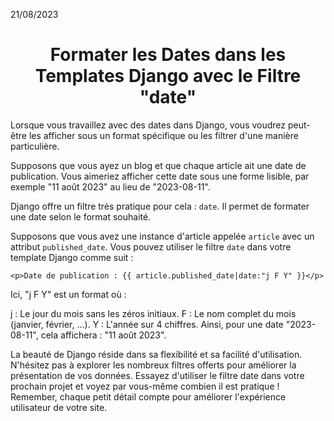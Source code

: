 21/08/2023

<h1 align="center">Formater les Dates dans les Templates Django avec le Filtre "date"</h1>

Lorsque vous travaillez avec des dates dans Django, vous voudrez peut-être les afficher sous un format spécifique ou les filtrer d'une manière particulière.

Supposons que vous ayez un blog et que chaque article ait une date de publication. Vous aimeriez afficher cette date sous une forme lisible, par exemple "11 août 2023" au lieu de "2023-08-11".

Django offre un filtre très pratique pour cela : `date`. Il permet de formater une date selon le format souhaité.

Supposons que vous avez une instance d'article appelée `article` avec un attribut `published_date`. Vous pouvez utiliser le filtre `date` dans votre template Django comme suit :

```django
<p>Date de publication : {{ article.published_date|date:"j F Y" }}</p>
```

Ici, "j F Y" est un format où :

j : Le jour du mois sans les zéros initiaux.
F : Le nom complet du mois (janvier, février, ...).
Y : L'année sur 4 chiffres.
Ainsi, pour une date "2023-08-11", cela affichera : "11 août 2023".

La beauté de Django réside dans sa flexibilité et sa facilité d'utilisation. N'hésitez pas à explorer les nombreux filtres offerts pour améliorer la présentation de vos données. Essayez d'utiliser le filtre date dans votre prochain projet et voyez par vous-même combien il est pratique ! Remember, chaque petit détail compte pour améliorer l'expérience utilisateur de votre site.